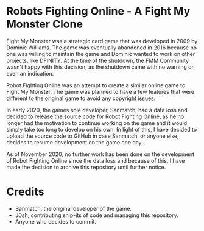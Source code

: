 # Robots Fighting Online - A Fight My Monster Clone
Fight My Monster was a strategic card game that was developed in 2009 by Dominic Williams. The game was eventually abandoned in 2016 because no one was willing to maintain the game and Dominic wanted to work on other projects, like DFINITY. At the time of the shutdown, the FMM Community wasn't happy with this decision, as the shutdown came with no warning or even an indication.

Robot Fighting Online was an attempt to create a similar online game to Fight My Monster. The game was planned to have a few features that were different to the original game to avoid any copyright issues.

In early 2020, the games sole developer, Sanmatch, had a data loss and decided to release the source code for Robot Fighting Online, as he no longer had the motivation to continue working on the game and it would simply take too long to develop on his own. In light of this, I have decided to upload the source code to GitHub in case Sanmatch, or anyone else, decides to resume development on the game one day.

As of November 2020, no further work has been done on the development of Robot Fighting Online since the data loss and because of this, I have made the decision to archive this repository until further notice.

# Credits

- Sanmatch, the original developer of the game.
- J0sh, contributing snip-its of code and managing this repository.
- Anyone who decides to commit.
